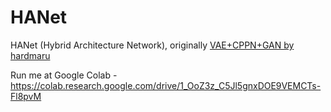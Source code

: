 # HANet
HANet (Hybrid Architecture Network), originally [VAE+CPPN+GAN by hardmaru](http://blog.otoro.net/2016/04/01/generating-large-images-from-latent-vectors/)

Run me at Google Colab - https://colab.research.google.com/drive/1_OoZ3z_C5Jl5gnxDOE9VEMCTs-Fl8pvM
